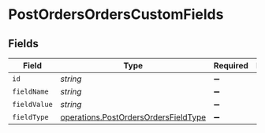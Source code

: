 # PostOrdersOrdersCustomFields


## Fields

| Field                                                                                        | Type                                                                                         | Required                                                                                     | Description                                                                                  |
| -------------------------------------------------------------------------------------------- | -------------------------------------------------------------------------------------------- | -------------------------------------------------------------------------------------------- | -------------------------------------------------------------------------------------------- |
| `id`                                                                                         | *string*                                                                                     | :heavy_minus_sign:                                                                           | N/A                                                                                          |
| `fieldName`                                                                                  | *string*                                                                                     | :heavy_minus_sign:                                                                           | N/A                                                                                          |
| `fieldValue`                                                                                 | *string*                                                                                     | :heavy_minus_sign:                                                                           | N/A                                                                                          |
| `fieldType`                                                                                  | [operations.PostOrdersOrdersFieldType](../../models/operations/postordersordersfieldtype.md) | :heavy_minus_sign:                                                                           | N/A                                                                                          |